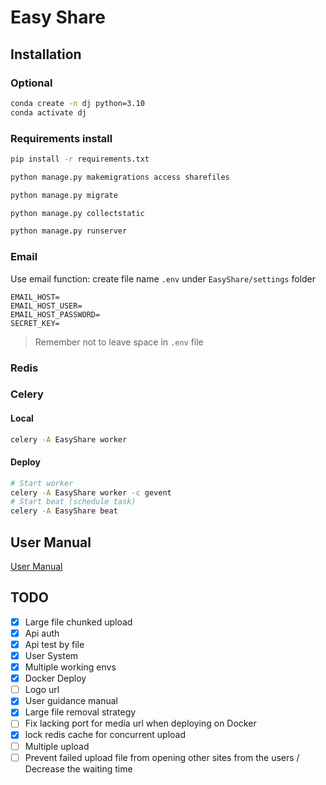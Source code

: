 # Easy Share

## Installation

### Optional

```bash
conda create -n dj python=3.10
conda activate dj
```

### Requirements install

```bash
pip install -r requirements.txt
```

```bash
python manage.py makemigrations access sharefiles
```

```bash
python manage.py migrate
```

```bash
python manage.py collectstatic
```

```bash
python manage.py runserver
```

### Email

Use email function: create file name `.env` under `EasyShare/settings` folder

```.env
EMAIL_HOST=
EMAIL_HOST_USER=
EMAIL_HOST_PASSWORD=
SECRET_KEY=
```

> Remember not to leave space in `.env` file

### Redis

### Celery

#### Local

```bash
celery -A EasyShare worker
```

#### Deploy

```bash
# Start worker
celery -A EasyShare worker -c gevent
# Start beat (schedule task)
celery -A EasyShare beat
```

## User Manual

[User Manual](user-guide.md)

## TODO

- [x] Large file chunked upload
- [x] Api auth
- [x] Api test by file
- [x] User System
- [x] Multiple working envs
- [x] Docker Deploy
- [ ] Logo url
- [x] User guidance manual
- [x] Large file removal strategy
- [ ] Fix lacking port for media url when deploying on Docker
- [x] lock redis cache for concurrent upload
- [ ] Multiple upload
- [ ] Prevent failed upload file from opening other sites from the users / Decrease the waiting time

